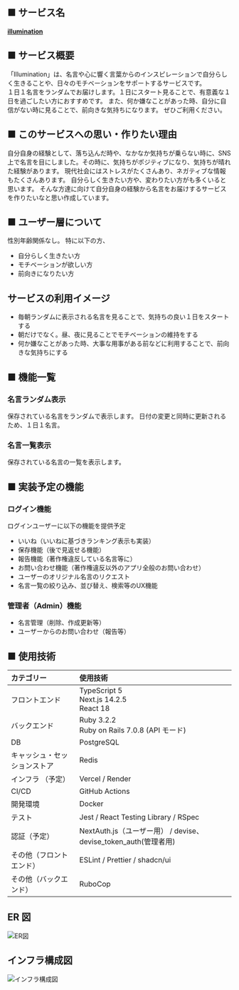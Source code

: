 ## ■ サービス名

#### [illumination](https://illuminations.vercel.app)



## ■ サービス概要

「Illumination」は、名言や心に響く言葉からのインスピレーションで自分らしく生きることや、日々のモチベーションをサポートするサービスです。  
１日１名言をランダムでお届けします。１日にスタート見ることで、有意義な１日を過ごしたい方におすすめです。
また、何か嫌なことがあった時、自分に自信がない時に見ることで、前向きな気持ちになります。
ぜひご利用ください。

## ■ このサービスへの思い・作りたい理由

自分自身の経験として、落ち込んだ時や、なかなか気持ちが乗らない時に、SNS上で名言を目にしました。その時に、気持ちがポジティブになり、気持ちが晴れた経験があります。
現代社会にはストレスがたくさんあり、ネガティブな情報もたくさんあります。
自分らしく生きたい方や、変わりたい方がも多くいると思います。
そんな方達に向けて自分自身の経験から名言をお届けするサービスを作りたいなと思い作成しています。

## ■ ユーザー層について

性別年齢関係なし。
特に以下の方、

* 自分らしく生きたい方
* モチベーションが欲しい方
* 前向きになりたい方

## サービスの利用イメージ

* 毎朝ランダムに表示される名言を見ることで、気持ちの良い１日をスタートする
* 朝だけでなく。昼、夜に見ることでモチベーションの維持をする
* 何か嫌なことがあった時、大事な用事がある前などに利用することで、前向きな気持ちにする

## ■ 機能一覧

### 名言ランダム表示

保存されている名言をランダムで表示します。
日付の変更と同時に更新されるため、１日１名言。

### 名言一覧表示

保存されている名言の一覧を表示します。

## ■ 実装予定の機能

### ログイン機能

ログインユーザーに以下の機能を提供予定

* いいね（いいねに基づきランキング表示も実装）
* 保存機能（後で見返せる機能）
* 報告機能（著作権違反している名言等に）
* お問い合わせ機能（著作権違反以外のアプリ全般のお問い合わせ）
* ユーザーのオリジナル名言のリクエスト
* 名言一覧の絞り込み、並び替え、検索等のUX機能
  
### 管理者（Admin）機能

* 名言管理（削除、作成更新等）
* ユーザーからのお問い合わせ（報告等）

## ■ 使用技術

| カテゴリー               | 使用技術                                           |
| :----------------------- | :------------------------------------------------- |
| フロントエンド           | TypeScript 5<br>Next.js 14.2.5<br>React 18 |
| バックエンド             | Ruby 3.2.2<br>Ruby on Rails 7.0.8 (API モード)   |
| DB                       | PostgreSQL                                         |
| キャッシュ・セッションストア      | Redis                                  |
| インフラ （予定）                | Vercel / Render                                    |
| CI/CD                    | GitHub Actions                                     |
| 開発環境                 | Docker                                             |
| テスト                 | Jest / React Testing Library / RSpec                 |
| 認証（予定）                     | NextAuth.js（ユーザー用） / devise、devise_token_auth(管理者用)                                     |
| その他（フロントエンド） | ESLint / Prettier / shadcn/ui                |
| その他（バックエンド）   | RuboCop |

## ER 図

![ER図](https://github.com/user-attachments/assets/10ca774e-abac-4615-b631-3f2eaac8ec48)

## インフラ構成図

![インフラ構成図](https://github.com/user-attachments/assets/6a03529f-50b2-41e3-9749-123f3f49730b)
